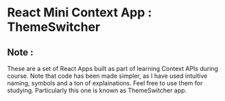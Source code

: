 # React Mini Context App : ThemeSwitcher

## Note : 
  These are a set of React Apps built as part of learning Context APIs during course. Note that code has been made simpler, as I have used intuitive naming, symbols and a ton of explainations. 
  Feel free to use them for studying. Particularly this one is known as ThemeSwitcher app.
